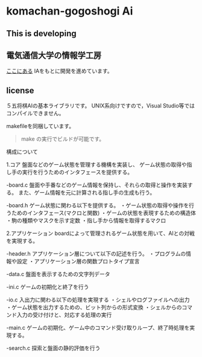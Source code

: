 # komachan-gogoshogi Ai

## This is developing

## 電気通信大学の情報学工房
[ここにある](http://pr.cei.uec.ac.jp/kobo2015/index.php?%BB%D7%B9%CD%A5%B2%A1%BC%A5%E0AI%A4%F2%BA%EE%A4%ED%A4%A6%A1%AA)
IAをもとに開発を進めています。


## license
５五将棋AIの基本ライブラリです。
UNIX系向けですので，Visual Studio等ではコンパイルできません。

makefileを同梱しています。
>make
の実行でビルドが可能です。



構成について

1.コア
盤面などのゲーム状態を管理する機構を実装し、
ゲーム状態の取得や指し手の実行を行うためのインタフェースを提供する。

-board.c
盤面や手番などのゲーム情報を保持し、それらの取得と操作を実装する。
また、ゲーム情報を元に計算される指し手の生成も行う。

-board.h
ゲーム状態に関わる以下を提供する。
・ゲーム状態の取得や操作を行うためのインタフェース(マクロと関数)
・ゲームの状態を表現するための構造体
・駒の種類やマスクを示す定数
・指し手から情報を取得するマクロ


2.アプリケーション
boardによって管理されるゲーム状態を用いて、AIとの対戦を実現する。

-header.h
アプリケーション層について以下の記述を行う。
・プログラムの情報や設定
・アプリケーション層の関数プロトタイプ宣言

-data.c
盤面を表示するための文字列データ

-ini.c
ゲームの初期化と終了を行う

-io.c
入出力に関わる以下の処理を実現する
・シェルやログファイルへの出力
・ゲーム状態を出力するための、ビット列からの形式変換
・シェルからのコマンド入力の受け付けと、対応する処理の実行

-main.c
ゲームの初期化、ゲーム中のコマンド受け取りループ、終了時処理を実現する。

-search.c
探索と盤面の静的評価を行う
